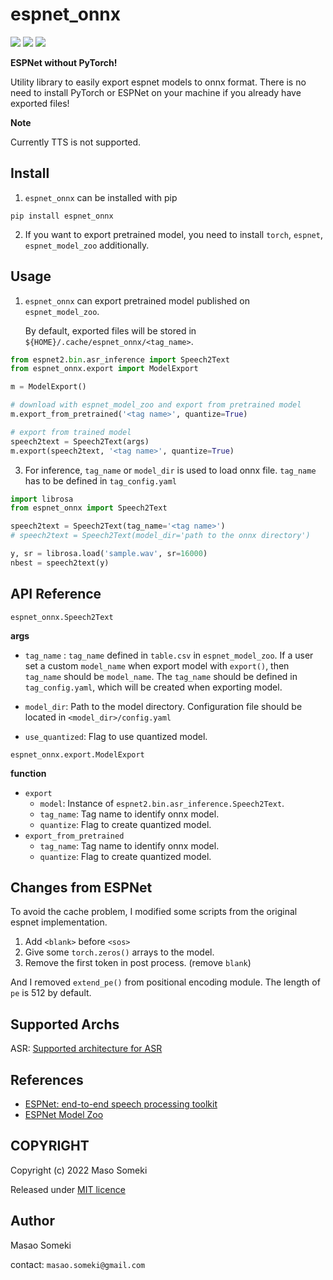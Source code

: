 # espnet_onnx
![](https://circleci.com/gh/Masao-Someki/espnet_onnx.svg?style=shield)
![](https://img.shields.io/badge/licence-MIT-blue)
[![](https://img.shields.io/badge/pypi-0.1.0-brightgreen)](https://pypi.org/project/espnet-onnx/)

**ESPNet without PyTorch!**  

Utility library to easily export espnet models to onnx format. 
There is no need to install PyTorch or ESPNet on your machine if you already have exported files!

**Note**

Currently TTS is not supported.


## Install

1. `espnet_onnx` can be installed with pip

```shell
pip install espnet_onnx
```

2. If you want to export pretrained model, you need to install `torch`, `espnet`, `espnet_model_zoo` additionally.

## Usage

1. `espnet_onnx` can export pretrained model published on `espnet_model_zoo`.

   By default, exported files will be stored in `${HOME}/.cache/espnet_onnx/<tag_name>`. 

```python
from espnet2.bin.asr_inference import Speech2Text
from espnet_onnx.export import ModelExport

m = ModelExport()

# download with espnet_model_zoo and export from pretrained model
m.export_from_pretrained('<tag name>', quantize=True)

# export from trained model
speech2text = Speech2Text(args)
m.export(speech2text, '<tag name>', quantize=True)
```

3. For inference, `tag_name` or `model_dir` is used to load onnx file. `tag_name` has to be defined in `tag_config.yaml` 

```python
import librosa
from espnet_onnx import Speech2Text

speech2text = Speech2Text(tag_name='<tag name>')
# speech2text = Speech2Text(model_dir='path to the onnx directory')

y, sr = librosa.load('sample.wav', sr=16000)
nbest = speech2text(y)
```



## API Reference

`espnet_onnx.Speech2Text`

**args**

- `tag_name` : `tag_name` defined in `table.csv` in `espnet_model_zoo`.
If a user set a custom `model_name` when export model with `export()`, then `tag_name` should be `model_name`. The `tag_name` should be defined in `tag_config.yaml`, which will be created when exporting model.
  
- `model_dir`: Path to the model directory. Configuration file should be located in `<model_dir>/config.yaml`

- `use_quantized`: Flag to use quantized model.



`espnet_onnx.export.ModelExport`

**function**

- `export`
  - `model`: Instance of `espnet2.bin.asr_inference.Speech2Text`.
  - `tag_name`: Tag name to identify onnx model.
  - `quantize`: Flag to create quantized model.
- `export_from_pretrained`
  - `tag_name`: Tag name to identify onnx model.
  - `quantize`: Flag to create quantized model.



## Changes from ESPNet

To avoid the cache problem, I modified some scripts from the original espnet implementation.

1. Add `<blank>` before `<sos>`
2. Give some `torch.zeros()` arrays to the model.
3. Remove the first token in post process. (remove `blank`)

And I removed `extend_pe()` from positional encoding module. The length of `pe` is 512 by default. 



## Supported Archs

ASR: [Supported architecture for ASR](./doc/ASRSupported.md)



## References

- [ESPNet: end-to-end speech processing toolkit](https://github.com/espnet/espnet)
- [ESPNet Model Zoo](https://github.com/espnet/espnet_model_zoo)



## COPYRIGHT

Copyright (c) 2022 Maso Someki

Released under [MIT licence](https://opensource.org/licenses/mit-license.php)



## Author

Masao Someki

contact: `masao.someki@gmail.com`
